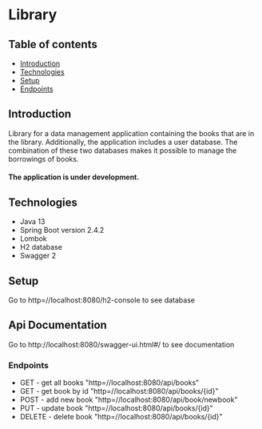 # Library

## Table of contents
* [Introduction](#introduction)
* [Technologies](#technologies)
* [Setup](#setup)
* [Endpoints](#endpoints)

## Introduction
Library for a data management application containing the books that are in the library. Additionally, the application includes a user database. The combination of these two databases makes it possible to manage the borrowings of books.

#### The application is under development.

## Technologies 
* Java 13
* Spring Boot version 2.4.2
* Lombok 
* H2 database
* Swagger 2

## Setup
Go to http=//localhost:8080/h2-console to see database

## Api Documentation

Go to http://localhost:8080/swagger-ui.html#/ to see documentation 

### Endpoints
* GET - get all books "http=//localhost:8080/api/books"
* GET - get book by id "http=//localhost:8080/api/books/{id}"
* POST - add new book "http=//localhost:8080/api/book/newbook"
* PUT - update book "http=//localhost:8080/api/books/{id}"
* DELETE - delete book "http=//localhost:8080/api/books/{id}"


